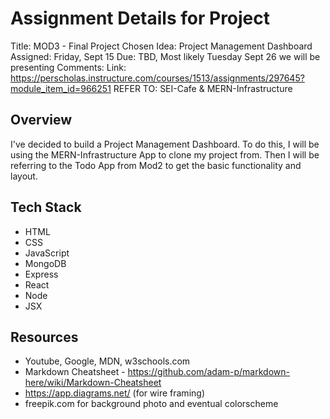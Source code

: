 
# Assignment Details for Project
Title: MOD3 - Final Project
Chosen Idea: Project Management Dashboard
Assigned: Friday, Sept 15
Due: TBD, Most likely Tuesday Sept 26 we will be presenting
Comments: 
Link: https://perscholas.instructure.com/courses/1513/assignments/297645?module_item_id=966251
REFER TO: SEI-Cafe & MERN-Infrastructure


## Overview
I've decided to build a Project Management Dashboard. To do this, I will be using the MERN-Infrastructure App to clone my project from. Then I will be referring to the Todo App from Mod2 to get the basic functionality and layout.


## Tech Stack
- HTML
- CSS
- JavaScript
- MongoDB
- Express
- React
- Node
- JSX


## Resources
- Youtube, Google, MDN, w3schools.com
- Markdown Cheatsheet - https://github.com/adam-p/markdown-here/wiki/Markdown-Cheatsheet
- https://app.diagrams.net/ (for wire framing)
- freepik.com for background photo and eventual colorscheme
